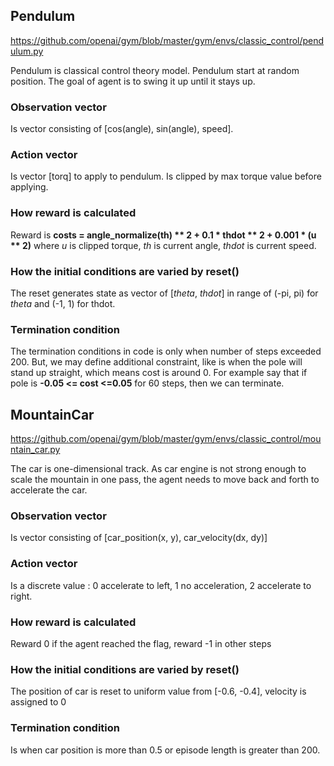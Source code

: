 ## Pendulum
https://github.com/openai/gym/blob/master/gym/envs/classic_control/pendulum.py

Pendulum is classical control theory model. Pendulum start at random position. The goal of agent is to swing it up until it stays up.

### Observation vector
Is vector consisting of [cos(angle), sin(angle), speed].
### Action vector
Is vector [torq] to apply to pendulum. Is clipped by max torque value before applying.
### How reward is calculated
Reward is **costs = angle_normalize(th) ** 2 + 0.1 * thdot ** 2 + 0.001 * (u ** 2)** where _u_ is clipped torque, _th_ is current angle, _thdot_ is current speed.
### How the initial conditions are varied by reset()
The reset generates state as vector of [_theta_, _thdot_] in range of (-pi, pi) for _theta_ and (-1, 1) for thdot.
### Termination condition
The termination conditions in code is only when number of steps exceeded 200. But, we may define additional constraint, like is when the pole will stand up straight, which means cost is around 0. For example say that if pole is **-0.05 <= cost <=0.05** for 60 steps, then we can terminate.



## MountainCar
https://github.com/openai/gym/blob/master/gym/envs/classic_control/mountain_car.py

The car is one-dimensional track. As car engine is not strong enough to scale the mountain in one pass, the agent needs to move back and forth to accelerate the car.

### Observation vector
Is vector consisting of [car_position(x, y), car_velocity(dx, dy)]
### Action vector
Is a discrete value : 0 accelerate to left, 1 no acceleration, 2 accelerate to right.
### How reward is calculated
Reward 0 if the agent reached the flag, reward -1 in other steps
### How the initial conditions are varied by reset()
The position of car is reset to uniform value from [-0.6, -0.4], velocity is assigned to 0
### Termination condition
Is when car position is more than 0.5 or episode length is greater than 200.